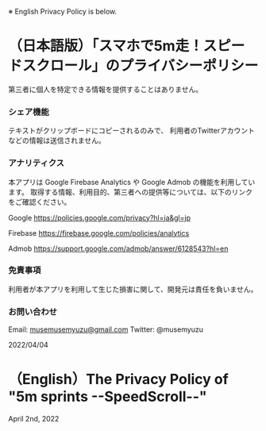 ※ English Privacy Policy is below.
# （日本語版）「スマホで5m走！スピードスクロール」のプライバシーポリシー
第三者に個人を特定できる情報を提供することはありません。

### シェア機能
テキストがクリップボードにコピーされるのみで、
利用者のTwitterアカウントなどの情報は送信されません。

### アナリティクス
本アプリは Google Firebase Analytics や Google Admob の機能を利用しています。
取得する情報、利用目的、第三者への提供等については、以下のリンクをご確認ください。

Google
https://policies.google.com/privacy?hl=ja&gl=jp

Firebase
https://firebase.google.com/policies/analytics

Admob
https://support.google.com/admob/answer/6128543?hl=en

### 免責事項
利用者が本アプリを利用して生じた損害に関して、開発元は責任を負いません。

### お問い合わせ
Email: musemusemyuzu@gmail.com
Twitter: @musemyuzu

2022/04/04

# （English）The Privacy Policy of "5m sprints --SpeedScroll--"


April 2nd, 2022
